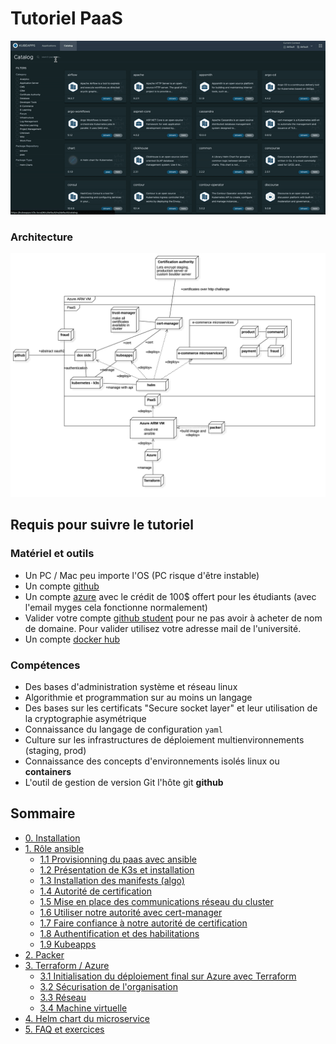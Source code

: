 # Tutoriel PaaS

![résultat](images/result.gif)

### Architecture

![archi](images/archi.jpg)

## Requis pour suivre le tutoriel

### Matériel et outils

- Un PC / Mac peu importe l'OS (PC risque d'être instable)
- Un compte [github](http://github.com/)
- Un compte [azure](https://azure.microsoft.com/fr-fr/) avec le crédit de 100$ offert pour les étudiants (avec l'email myges cela fonctionne normalement)
- Valider votre compte [github student](https://education.github.com/globalcampus/student) pour ne pas avoir à acheter de nom de domaine. Pour valider utilisez votre adresse mail de l'université.
- Un compte [docker hub](https://hub.docker.com/)

### Compétences
- Des bases d'administration système et réseau linux
- Algorithmie et programmation sur au moins un langage
- Des bases sur les certificats "Secure socket layer" et leur utilisation de la cryptographie asymétrique
- Connaissance du langage de configuration `yaml`
- Culture sur les infrastructures de déploiement multienvironnements (staging, prod)
- Connaissance des concepts d'environnements isolés linux ou **containers**
- L'outil de gestion de version Git l'hôte git **github**

## Sommaire

- [0. Installation](0-install.md)
- [1. Rôle ansible](#)
    - [1.1 Provisionning du paas avec ansible](1-1-ansible-install.md)
    - [1.2 Présentation de K3s et installation](1-2-ansible-k3s.md)
    - [1.3 Installation des manifests (algo)](1-3-ansible-manifests.md)
    - [1.4 Autorité de certification](1-4-ansible-pebble.md)
    - [1.5 Mise en place des communications réseau du cluster](1-5-ansible-dns.md)
    - [1.6 Utiliser notre autorité avec cert-manager](1-6-ansible-cert-manager.md)
    - [1.7 Faire confiance à notre autorité de certification](1-7-ansible-trust-ca.md)
    - [1.8 Authentification et des habilitations](1-8-ansible-dex.md)
    - [1.9 Kubeapps](1-9-ansible-kubeapps.md)
- [2. Packer](2-packer-playbook.md)
- [3. Terraform / Azure](#)
    - [3.1 Initialisation du déploiement final sur Azure avec Terraform](3-1-terraform-azure-init.md)
    - [3.2 Sécurisation de l'organisation](3-2-terraform-security)
    - [3.3 Réseau](3-3-terraform-azure-network.md)
    - [3.4 Machine virtuelle](3-4-terraform-azure-vm.md)
- [4. Helm chart du microservice](4-helm-chart.md)
- [5. FAQ et exercices](5-allez-plus-loin.md)
